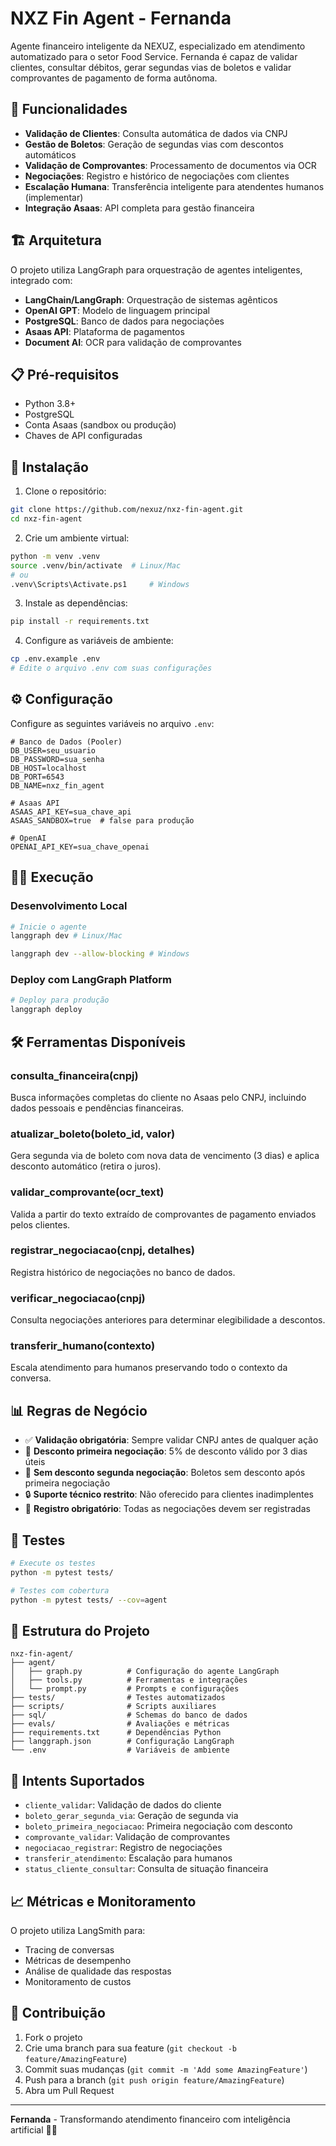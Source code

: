 # NXZ Fin Agent - Fernanda

Agente financeiro inteligente da NEXUZ, especializado em atendimento automatizado para o setor Food Service. Fernanda é capaz de validar clientes, consultar débitos, gerar segundas vias de boletos e validar comprovantes de pagamento de forma autônoma.

## 🎯 Funcionalidades

- **Validação de Clientes**: Consulta automática de dados via CNPJ
- **Gestão de Boletos**: Geração de segundas vias com descontos automáticos
- **Validação de Comprovantes**: Processamento de documentos via OCR
- **Negociações**: Registro e histórico de negociações com clientes
- **Escalação Humana**: Transferência inteligente para atendentes humanos (implementar)
- **Integração Asaas**: API completa para gestão financeira

## 🏗️ Arquitetura

O projeto utiliza LangGraph para orquestração de agentes inteligentes, integrado com:

- **LangChain/LangGraph**: Orquestração de sistemas agênticos
- **OpenAI GPT**: Modelo de linguagem principal
- **PostgreSQL**: Banco de dados para negociações
- **Asaas API**: Plataforma de pagamentos
- **Document AI**: OCR para validação de comprovantes

## 📋 Pré-requisitos

- Python 3.8+
- PostgreSQL
- Conta Asaas (sandbox ou produção)
- Chaves de API configuradas

## 🚀 Instalação

1. Clone o repositório:

```bash
git clone https://github.com/nexuz/nxz-fin-agent.git
cd nxz-fin-agent
```

2. Crie um ambiente virtual:

```bash
python -m venv .venv
source .venv/bin/activate  # Linux/Mac
# ou
.venv\Scripts\Activate.ps1     # Windows
```

3. Instale as dependências:

```bash
pip install -r requirements.txt
```

4. Configure as variáveis de ambiente:

```bash
cp .env.example .env
# Edite o arquivo .env com suas configurações
```

## ⚙️ Configuração

Configure as seguintes variáveis no arquivo `.env`:

```env
# Banco de Dados (Pooler)
DB_USER=seu_usuario
DB_PASSWORD=sua_senha
DB_HOST=localhost
DB_PORT=6543
DB_NAME=nxz_fin_agent

# Asaas API
ASAAS_API_KEY=sua_chave_api
ASAAS_SANDBOX=true  # false para produção

# OpenAI
OPENAI_API_KEY=sua_chave_openai
```

## 🏃‍♂️ Execução

### Desenvolvimento Local

```bash
# Inicie o agente
langgraph dev # Linux/Mac

langgraph dev --allow-blocking # Windows
```

### Deploy com LangGraph Platform

```bash
# Deploy para produção
langgraph deploy
```

## 🛠️ Ferramentas Disponíveis

### consulta_financeira(cnpj)

Busca informações completas do cliente no Asaas pelo CNPJ, incluindo dados pessoais e pendências financeiras.

### atualizar_boleto(boleto_id, valor)

Gera segunda via de boleto com nova data de vencimento (3 dias) e aplica desconto automático (retira o juros).

### validar_comprovante(ocr_text)

Valida a partir do texto extraído de comprovantes de pagamento enviados pelos clientes.

### registrar_negociacao(cnpj, detalhes)

Registra histórico de negociações no banco de dados.

### verificar_negociacao(cnpj)

Consulta negociações anteriores para determinar elegibilidade a descontos.

### transferir_humano(contexto)

Escala atendimento para humanos preservando todo o contexto da conversa.

## 📊 Regras de Negócio

- ✅ **Validação obrigatória**: Sempre validar CNPJ antes de qualquer ação
- 🎁 **Desconto primeira negociação**: 5% de desconto válido por 3 dias úteis
- 🚫 **Sem desconto segunda negociação**: Boletos sem desconto após primeira negociação
- 🔒 **Suporte técnico restrito**: Não oferecido para clientes inadimplentes
- 📝 **Registro obrigatório**: Todas as negociações devem ser registradas

## 🧪 Testes

```bash
# Execute os testes
python -m pytest tests/

# Testes com cobertura
python -m pytest tests/ --cov=agent
```

## 📁 Estrutura do Projeto

```
nxz-fin-agent/
├── agent/
│   ├── graph.py          # Configuração do agente LangGraph
│   ├── tools.py          # Ferramentas e integrações
│   └── prompt.py         # Prompts e configurações
├── tests/                # Testes automatizados
├── scripts/              # Scripts auxiliares
├── sql/                  # Schemas do banco de dados
├── evals/                # Avaliações e métricas
├── requirements.txt      # Dependências Python
├── langgraph.json        # Configuração LangGraph
└── .env                  # Variáveis de ambiente
```

## 🎯 Intents Suportados

- `cliente_validar`: Validação de dados do cliente
- `boleto_gerar_segunda_via`: Geração de segunda via
- `boleto_primeira_negociacao`: Primeira negociação com desconto
- `comprovante_validar`: Validação de comprovantes
- `negociacao_registrar`: Registro de negociações
- `transferir_atendimento`: Escalação para humanos
- `status_cliente_consultar`: Consulta de situação financeira

## 📈 Métricas e Monitoramento

O projeto utiliza LangSmith para:

- Tracing de conversas
- Métricas de desempenho
- Análise de qualidade das respostas
- Monitoramento de custos

## 🤝 Contribuição

1. Fork o projeto
2. Crie uma branch para sua feature (`git checkout -b feature/AmazingFeature`)
3. Commit suas mudanças (`git commit -m 'Add some AmazingFeature'`)
4. Push para a branch (`git push origin feature/AmazingFeature`)
5. Abra um Pull Request

---

**Fernanda** - Transformando atendimento financeiro com inteligência artificial 🤖✨
